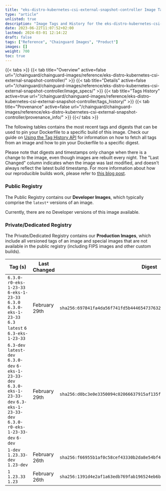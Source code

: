 ```yaml
---
title: "eks-distro-kubernetes-csi-external-snapshot-controller Image Tags History"
type: "article"
unlisted: true
description: "Image Tags and History for the eks-distro-kubernetes-csi-external-snapshot-controller Chainguard Image"
date: 2023-06-22T11:07:52+02:00
lastmod: 2024-03-01 12:14:22
draft: false
tags: ["Reference", "Chainguard Images", "Product"]
images: []
weight: 700
toc: true
---
```


{{< tabs >}}
{{< tab title="Overview" active=false url="/chainguard/chainguard-images/reference/eks-distro-kubernetes-csi-external-snapshot-controller/" >}}
{{< tab title="Details" active=false url="/chainguard/chainguard-images/reference/eks-distro-kubernetes-csi-external-snapshot-controller/image_specs/" >}}
{{< tab title="Tags History" active=true url="/chainguard/chainguard-images/reference/eks-distro-kubernetes-csi-external-snapshot-controller/tags_history/" >}}
{{< tab title="Provenance" active=false url="/chainguard/chainguard-images/reference/eks-distro-kubernetes-csi-external-snapshot-controller/provenance_info/" >}}
{{</ tabs >}}

The following tables contains the most recent tags and digests that can be used to pin your Dockerfile to a specific build of this image. Check our guide on [Using the Tag History API](/chainguard/chainguard-images/using-the-tag-history-api/) for information on how to fetch all tags from an image and how to pin your Dockerfile to a specific digest.

Please note that digests and timestamps only change when there is a change to the image, even though images are rebuilt every night. The "Last Changed" column indicates when the image was last modified, and doesn't always reflect the latest build timestamp. For more information about how our reproducible builds work, please refer to [this blog post](https://www.chainguard.dev/unchained/reproducing-chainguards-reproducible-image-builds).

### Public Registry
The Public Registry contains our **Developer Images**, which typically comprise the `latest*` versions of an image.

Currently, there are no Developer versions of this image available.

### Private/Dedicated Registry
The Private/Dedicated Registry contains our **Production Images**, which include all versioned tags of an image and special images that are not available in the public registry (including FIPS images and other custom builds).

| Tag (s)                                                                                                                                  | Last Changed  | Digest                                                                    |
|------------------------------------------------------------------------------------------------------------------------------------------|---------------|---------------------------------------------------------------------------|
|  `6.3.0-r0-eks-1-23-33` `6-eks-1-23-33` `6.3.0` `6.3.0-eks-1-23-33` `6.3` `latest` `6` `6.3-eks-1-23-33`                                 | February 29th | `sha256:697841fa4da56f741fd5b444654737632ba388683c1b992fe76915b928a2f3e9` |
|  `6.3-dev` `latest-dev` `6.3.0-dev` `6-eks-1-23-33-dev` `6.3.0-eks-1-23-33-dev` `6.3-eks-1-23-33-dev` `6.3.0-r0-eks-1-23-33-dev` `6-dev` | February 29th | `sha256:d0bc3e0e3350094c02066637915af135f6baf02b48fd242d5595c1bf2c8c5e48` |
|  `1-dev` `1.23.33-dev` `1.23-dev`                                                                                                        | February 26th | `sha256:f66955b1af0c58cef43330b2da8e54bf496434cd957577c36a40a5d5a97dcdd9` |
|  `1` `1.23.33` `1.23`                                                                                                                    | February 26th | `sha256:1391d4e2af1a63edb769fab196524eb6b97c94d53109e85db43ce6749c69b156` |

